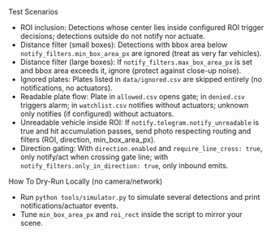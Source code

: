 Test Scenarios

- ROI inclusion: Detections whose center lies inside configured ROI trigger decisions; detections outside do not notify nor actuate.
- Distance filter (small boxes): Detections with bbox area below `notify_filters.min_box_area_px` are ignored (treat as very far vehicles).
- Distance filter (large boxes): If `notify_filters.max_box_area_px` is set and bbox area exceeds it, ignore (protect against close-up noise).
- Ignored plates: Plates listed in `data/ignored.csv` are skipped entirely (no notifications, no actuators).
- Readable plate flow: Plate in `allowed.csv` opens gate; in `denied.csv` triggers alarm; in `watchlist.csv` notifies without actuators; unknown only notifies (if configured) without actuators.
- Unreadable vehicle inside ROI: If `notify.telegram.notify_unreadable` is true and hit accumulation passes, send photo respecting routing and filters (ROI, direction, min_box_area_px).
- Direction gating: With `direction.enabled` and `require_line_cross: true`, only notify/act when crossing gate line; with `notify_filters.only_in_direction: true`, only inbound emits.

How To Dry-Run Locally (no camera/network)

- Run `python tools/simulator.py` to simulate several detections and print notifications/actuator events.
- Tune `min_box_area_px` and `roi_rect` inside the script to mirror your scene.

